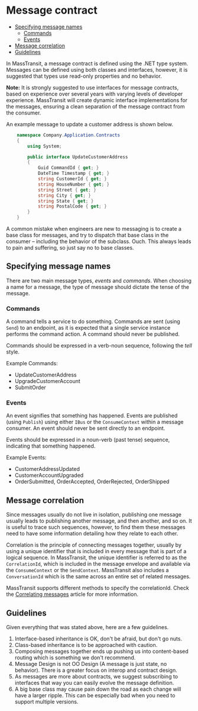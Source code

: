 # Message contract
<!-- TOC -->

- [Specifying message names](#specifying-message-names)
    - [Commands](#commands)
    - [Events](#events)
- [Message correlation](#message-correlation)
- [Guidelines](#guidelines)

<!-- /TOC -->
In MassTransit, a message contract is defined using the .NET type system. Messages can be defined using both classes and interfaces, however, it is suggested that types use read-only properties and no behavior.

<div class="alert alert-info">
<b>Note:</b>
It is strongly suggested to use interfaces for message contracts, based on experience over several years with varying levels of developer experience. MassTransit will create dynamic interface implementations for the messages, ensuring a clean separation of the message contract from the consumer.
</div>

An example message to update a customer address is shown below.

```csharp
	namespace Company.Application.Contracts
	{
		using System;

		public interface UpdateCustomerAddress
		{
			Guid CommandId { get; }
			DateTime Timestamp { get; }
			string CustomerId { get; }
			string HouseNumber { get; }
			string Street { get; }
			string City { get; }
			string State { get; }
			string PostalCode { get; }
		}
	}
```

A common mistake when engineers are new to messaging is to create a base class for messages, and try to dispatch that base class in the consumer – including the behavior of the subclass. Ouch. This always leads to pain and suffering, so just say no to base classes.

## Specifying message names

There are two main message types, _events_ and _commands_. When choosing a name for a message, the type of message should dictate the tense of the message.

### Commands

A command tells a service to do something. Commands are sent (using `Send`) to an endpoint, as it is expected that a single service instance performs the command action. A command should never be published.

Commands should be expressed in a verb-noun sequence, following the _tell_ style.

Example Commands:

* UpdateCustomerAddress
* UpgradeCustomerAccount
* SubmitOrder

### Events

An event signifies that something has happened. Events are published (using `Publish`) using either `IBus` or the `ConsumeContext` within a message consumer. An event should never be sent directly to an endpoint.

Events should be expressed in a noun-verb (past tense) sequence, indicating that something happened.

Example Events:

* CustomerAddressUpdated
* CustomerAccountUpgraded
* OrderSubmitted, OrderAccepted, OrderRejected, OrderShipped

## Message correlation

Since messages usually do not live in isolation, publishing one message usually leads to publishing another message, and then another, and so on. It is useful to trace such sequences, however, to find them these messages need to have some information detailing how they relate to each other.

Correlation is the principle of connecting messages together, usually by using a unique identifier that is included in every message that is part of a logical sequence. In MassTransit, the unique identifier is referred to as the `CorrelationId`, which is included in the message envelope and available via the `ConsumeContext` or the `SendContext`. MassTransit also includes a `ConversationId` which is the same across an entire set of related messages.

MassTransit supports different methods to specify the correlationId. Check the [Correlating messages](correlation.md) article for more information.

## Guidelines

Given everything that was stated above, here are a few guidelines.

1. Interface-based inheritance is OK, don't be afraid, but don't go nuts.
1. Class-based inheritance is to be approached with caution.
1. Composing messages together ends up pushing us into content-based routing which is something we don't recommend.
1. Message Design is not OO Design (A message is just state, no behavior). There is a greater focus on interop and contract design.
1. As messages are more about contracts, we suggest subscribing to interfaces that way you can easily evolve the message definition.
1. A big base class may cause pain down the road as each change will have a larger ripple. This can be especially bad when you need to support multiple versions.
